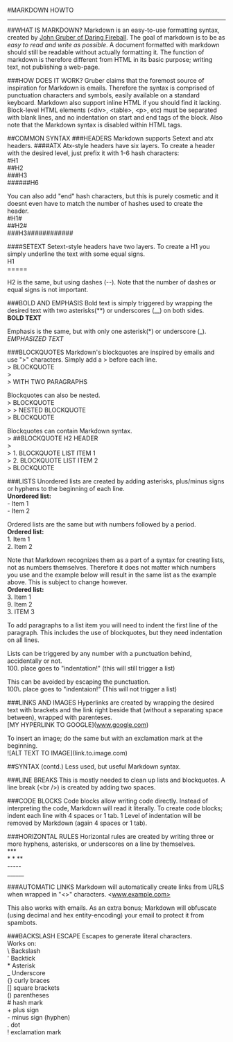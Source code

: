 #MARKDOWN HOWTO
***
##WHAT IS MARKDOWN?
Markdown is an easy-to-use formatting syntax, created by [John Gruber of Daring Fireball](http://daringfireball.net/projects/markdown/syntax).
The goal of markdown is to be as *easy to read and write as possible*. A document formatted with
markdown should still be readable without actually formatting it. The function of markdown is
therefore different from HTML in its basic purpose; writing text, not publishing a web-page.


###HOW DOES IT WORK?
Gruber claims that the foremost source of inspiration for Markdown is emails. Therefore the syntax
is comprised of punctuation characters and symbols, easily available on a standard keyboard.
Markdown also support inline HTML if you should find it lacking. Block-level HTML elements (\<div>,
\<table>, \<p>, etc) must be separated with blank lines, and no indentation on start and end tags
of the block. Also note that the Markdown syntax is disabled within HTML tags.


##COMMON SYNTAX
###HEADERS
Markdown supports Setext and atx headers.
####ATX
Atx-style headers have six layers. To create a header with the desired level, just prefix it with 
1-6 hash characters:  
	#H1  
	##H2  
	###H3  
	######H6  

You can also add "end" hash characters, but this is purely cosmetic and it doesnt even have to
match the number of hashes used to create the header.  
	#H1#  
	##H2#  
	###H3############  

####SETEXT
Setext-style headers have two layers. To create a H1 you simply underline the text with
some equal signs.  
	H1  
	=====  

H2 is the same, but using dashes (--). Note that the number of dashes or equal signs is not important.


###BOLD AND EMPHASIS
Bold text is simply triggered by wrapping the desired text with two asterisks(**) or underscores
(__) on both sides.  
	**BOLD TEXT**  

Emphasis is the same, but with only one asterisk(*) or underscore (_).  
	*EMPHASIZED TEXT*  


###BLOCKQUOTES
Markdown's blockquotes are inspired by emails and use ">" characters. Simply add a > before each
line.  
	> BLOCKQUOTE  
	>  
	> WITH TWO PARAGRAPHS  

Blockquotes can also be nested.  
	> BLOCKQUOTE  
	> > NESTED BLOCKQUOTE  
	> BLOCKQUOTE  

Blockquotes can contain Markdown syntax.  
	> ##BLOCKQUOTE H2 HEADER  
	>  
	> 1. BLOCKQUOTE LIST ITEM 1  
	> 2. BLOCKQUOTE LIST ITEM 2  
	> BLOCKQUOTE  


###LISTS
Unordered lists are created by adding asterisks, plus/minus signs or hyphens to the beginning of 
each line.  
	**Unordered list:**  
	- Item 1  
	- Item 2  

Ordered lists are the same but with numbers followed by a period.  
	**Ordered list:**  
	1. Item 1  
	2. Item 2  

Note that Markdown recognizes them as a part of a syntax for creating lists, not as numbers
themselves. Therefore it does not matter which numbers you use and the example below will result
in the same list as the example above. This is subject to change however.  
	**Ordered list:**  
	3. Item 1  
	9. Item 2  
	3. ITEM 3  

To add paragraphs to a list item you will need to indent the first line of the paragraph. This
includes the use of blockquotes, but they need indentation on all lines.

Lists can be triggered by any number with a punctuation behind, accidentally or not.  
100\. place goes to "indentation!" (this will still trigger a list)  

This can be avoided by escaping the punctuation.  
100\\. place goes to "indentaion!" (This will not trigger a list)


###LINKS AND IMAGES
Hyperlinks are created by wrapping the desired text with brackets and the link right beside that
(without a separating space between), wrapped with parenteses.  
\[MY HYPERLINK TO GOOGLE](www.google.com)  

To insert an image; do the same but with an exclamation mark at the beginning.  
!\[ALT TEXT TO IMAGE](link.to.image.com)


##SYNTAX (contd.)
Less used, but useful Markdown syntax.


###LINE BREAKS
This is mostly needed to clean up lists and blockquotes. A line break (\<br />) is created by adding two spaces.


###CODE BLOCKS
Code blocks allow writing code directly. Instead of interpreting the code, Markdown will read it
literally. To create code blocks; indent each line with 4 spaces or 1 tab. 1 Level of indentation
will be removed by Markdown (again 4 spaces or 1 tab).


###HORIZONTAL RULES
Horizontal rules are created by writing three or more hyphens, asterisks, or underscores on a
line by themselves.  
    ***  
    * * **  
    -----  
    ______  


###AUTOMATIC LINKS
Markdown will automatically create links from URLS when wrapped in "\<>" characters.
    <www.example.com>

This also works with emails. As an extra bonus; Markdown will obfuscate (using decimal and hex entity-encoding) your email to protect it from spambots.


###BACKSLASH ESCAPE
Escapes to generate literal characters.  
Works on:  
\\   Backslash  
'   Backtick  
\*   Asterisk  
\_   Underscore  
\{}  curly braces  
\[]  square brackets  
\()  parentheses  
\#   hash mark  
\+   plus sign  
\-   minus sign (hyphen)  
\.   dot  
\!   exclamation mark  
